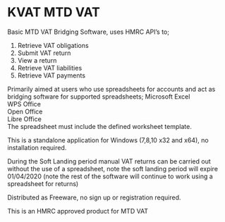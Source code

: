 
# KVAT MTD VAT

Basic MTD VAT Bridging Software, uses HMRC API’s to;
1) Retrieve VAT obligations
2) Submit VAT return
3) View a return
4) Retrieve VAT liabilities
5) Retrieve VAT payments


Primarily aimed at users who use spreadsheets for accounts and act as bridging software for supported spreadsheets;
Microsoft Excel  
WPS Office   
Open Office   
Libre Office  
The spreadsheet must include the defined worksheet template.

This is a standalone application for Windows (7,8,10 x32 and x64), no installation required.

During the Soft Landing period manual VAT returns can be carried out without the use of a spreadsheet, note the soft landing period will expire 01/04/2020 (note the rest of the software will continue to work using a spreadsheet for returns)

Distributed as Freeware, no sign up or registration required.

This is an HMRC approved product for MTD VAT


